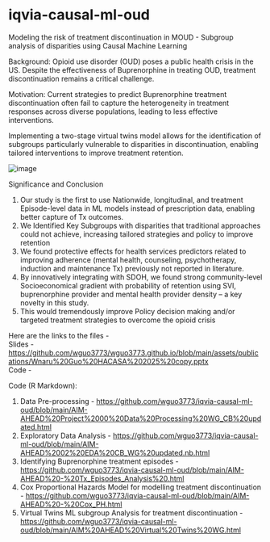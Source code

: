 # iqvia-causal-ml-oud
Modeling the risk of treatment discontinuation in MOUD - Subgroup analysis of disparities using Causal Machine Learning  

Background: 
Opioid use disorder (OUD) poses a public health crisis in the US. Despite the effectiveness of Buprenorphine in treating OUD, treatment discontinuation remains a critical challenge. 

Motivation: 
Current strategies to predict Buprenorphine treatment discontinuation often fail to capture the heterogeneity in treatment responses across diverse populations, leading to less effective interventions.

Implementing a two-stage virtual twins model allows for the identification of subgroups particularly vulnerable to disparities in discontinuation, enabling tailored interventions to improve treatment retention.

![image](https://github.com/user-attachments/assets/89c45d18-f6a2-4880-b2e8-9153db0771f4)


Significance and Conclusion  
1. Our study is the first to use Nationwide, longitudinal, and treatment Episode-level data in ML models instead of prescription data, enabling better capture of Tx outcomes. 
2. We Identified Key Subgroups with disparities that traditional approaches could not achieve, increasing tailored strategies and policy to improve retention 
3. We found protective effects for health services predictors related to improving adherence (mental health, counseling, psychotherapy, induction and maintenance Tx) previously not reported in literature. 
4. By innovatively integrating with SDOH, we found strong community-level Socioeconomical gradient with probability of retention using SVI, buprenorphine provider and mental health provider density – a key novelty in this study. 
5. This would tremendously improve Policy decision making and/or targeted treatment strategies to overcome the opioid crisis


Here are the links to the files - <br> 
Slides - https://github.com/wguo3773/wguo3773.github.io/blob/main/assets/publications/Wnaru%20Guo%20HACASA%202025%20copy.pptx <br> 
Code - 

Code (R Markdown): <br> 
1. Data Pre-processing - https://github.com/wguo3773/iqvia-causal-ml-oud/blob/main/AIM-AHEAD%20Project%2000%20Data%20Processing%20WG_CB%20updated.html 
2. Exploratory Data Analysis - https://github.com/wguo3773/iqvia-causal-ml-oud/blob/main/AIM-AHEAD%2002%20EDA%20CB_WG%20updated.nb.html
3. Identifying Buprenorphine treatment episodes - https://github.com/wguo3773/iqvia-causal-ml-oud/blob/main/AIM-AHEAD%20-%20Tx_Episodes_Analysis%20.html
4. Cox Proportional Hazards Model for modelling treatment discontinuation - https://github.com/wguo3773/iqvia-causal-ml-oud/blob/main/AIM-AHEAD%20-%20Cox_PH.html 
5. Virtual Twins ML subgroup Analysis for treatment discontinuation - https://github.com/wguo3773/iqvia-causal-ml-oud/blob/main/AIM%20AHEAD%20Virtual%20Twins%20WG.html










